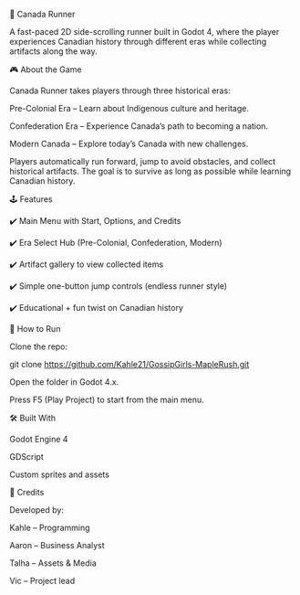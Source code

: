 🍁 Canada Runner



A fast-paced 2D side-scrolling runner built in Godot 4, where the player experiences Canadian history through different eras while collecting artifacts along the way.



🎮 About the Game



Canada Runner takes players through three historical eras:



Pre-Colonial Era – Learn about Indigenous culture and heritage.



Confederation Era – Experience Canada’s path to becoming a nation.



Modern Canada – Explore today’s Canada with new challenges.



Players automatically run forward, jump to avoid obstacles, and collect historical artifacts. The goal is to survive as long as possible while learning Canadian history.



🕹️ Features



✔️ Main Menu with Start, Options, and Credits

✔️ Era Select Hub (Pre-Colonial, Confederation, Modern)

✔️ Artifact gallery to view collected items

✔️ Simple one-button jump controls (endless runner style)

✔️ Educational + fun twist on Canadian history



🚀 How to Run



Clone the repo:



git clone https://github.com/Kahle21/GossipGirls-MapleRush.git



Open the folder in Godot 4.x.



Press F5 (Play Project) to start from the main menu.



🛠️ Built With



Godot Engine 4



GDScript



Custom sprites and assets



👥 Credits



Developed by:



Kahle – Programming



Aaron – Business Analyst



Talha – Assets \& Media



Vic – Project lead

